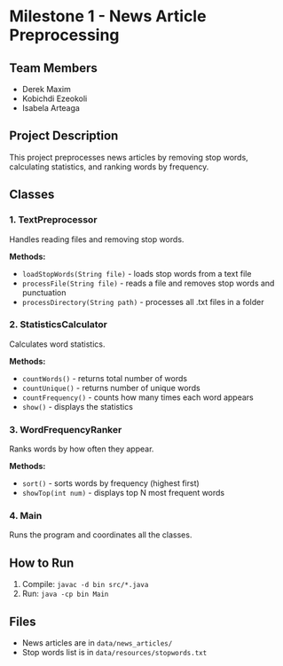 # Milestone 1 - News Article Preprocessing

## Team Members
- Derek Maxim
- Kobichdi Ezeokoli
- Isabela Arteaga

## Project Description
This project preprocesses news articles by removing stop words, calculating statistics, and ranking words by frequency.

## Classes

### 1. TextPreprocessor
Handles reading files and removing stop words.

**Methods:**
- `loadStopWords(String file)` - loads stop words from a text file
- `processFile(String file)` - reads a file and removes stop words and punctuation
- `processDirectory(String path)` - processes all .txt files in a folder

### 2. StatisticsCalculator
Calculates word statistics.

**Methods:**
- `countWords()` - returns total number of words
- `countUnique()` - returns number of unique words
- `countFrequency()` - counts how many times each word appears
- `show()` - displays the statistics

### 3. WordFrequencyRanker
Ranks words by how often they appear.

**Methods:**
- `sort()` - sorts words by frequency (highest first)
- `showTop(int num)` - displays top N most frequent words

### 4. Main
Runs the program and coordinates all the classes.

## How to Run
1. Compile: `javac -d bin src/*.java`
2. Run: `java -cp bin Main`

## Files
- News articles are in `data/news_articles/`
- Stop words list is in `data/resources/stopwords.txt`

